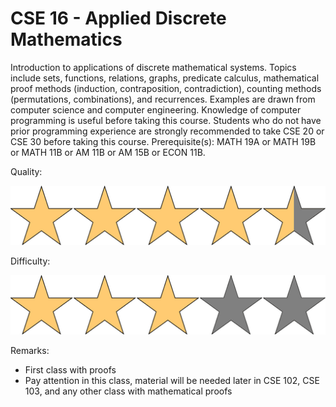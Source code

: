 # CSE 16 - Applied Discrete Mathematics

Introduction to applications of discrete mathematical systems. Topics include sets, functions, relations, graphs, predicate calculus, mathematical proof methods (induction, contraposition, contradiction), counting methods (permutations, combinations), and recurrences. Examples are drawn from computer science and computer engineering. Knowledge of computer programming is useful before taking this course. Students who do not have prior programming experience are strongly recommended to take CSE 20 or CSE 30 before taking this course. Prerequisite(s): MATH 19A or MATH 19B or MATH 11B or AM 11B or AM 15B or ECON 11B.

Quality: 

![](../Media/4_5star.png)

Difficulty: 

![](../Media/3star.png)

Remarks:

- First class with proofs
- Pay attention in this class, material will be needed later in CSE 102, CSE 103, and any other class with mathematical proofs